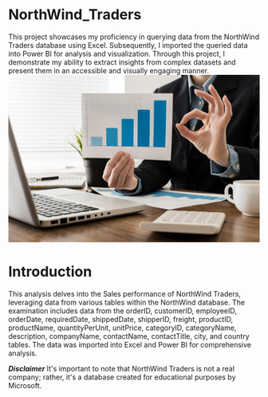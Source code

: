 # NorthWind_Traders
This project showcases my proficiency in querying data from the NorthWind Traders database using Excel. Subsequently, I imported the queried data into Power BI for analysis and visualization. Through this project, I demonstrate my ability to extract insights from complex datasets and present them in an accessible and visually engaging manner.
![Salesman](https://github.com/Amarabright/Sales-Performance-Analysis/blob/main/Salesman.jpg)


# **Introduction**
This analysis delves into the Sales performance of NorthWind Traders, leveraging data from various tables within the NorthWind database. The examination includes data from the orderID, customerID, employeeID, orderDate, requiredDate, shippedDate, shipperID, freight, productID, productName, quantityPerUnit, unitPrice, categoryID, categoryName, description, companyName, contactName, contactTitle, city, and country tables. The data was imported into Excel and Power BI for comprehensive analysis.

_**Disclaimer**_ 
It's important to note that NorthWind Traders is not a real company; rather, it's a database created for educational purposes by Microsoft.
